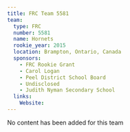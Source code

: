 ```yaml
---
title: FRC Team 5581
team:
  type: FRC
  number: 5581
  name: Hornets
  rookie_year: 2015
  location: Brampton, Ontario, Canada
  sponsors:
    - FRC Rookie Grant
    - Carol Logan
    - Peel District School Board
    - Undisclosed
    - Judith Nyman Secondary School
  links:
    Website: 
---
```

No content has been added for this team